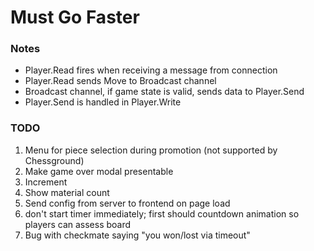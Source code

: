 # Must Go Faster

### Notes

-   Player.Read fires when receiving a message from connection
-   Player.Read sends Move to Broadcast channel
-   Broadcast channel, if game state is valid, sends data to Player.Send
-   Player.Send is handled in Player.Write

### TODO

1. Menu for piece selection during promotion (not supported by Chessground)
2. Make game over modal presentable
3. Increment
4. Show material count
5. Send config from server to frontend on page load
6. don't start timer immediately; first should countdown animation so players can assess board
7. Bug with checkmate saying "you won/lost via timeout"